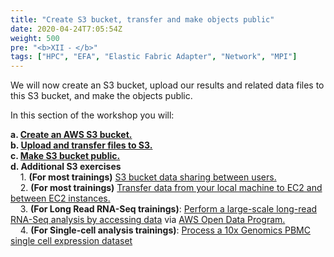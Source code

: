 ```yaml
---
title: "Create S3 bucket, transfer and make objects public"
date: 2020-04-24T7:05:54Z
weight: 500
pre: "<b>XII ⁃ </b>"
tags: ["HPC", "EFA", "Elastic Fabric Adapter", "Network", "MPI"]
---
```


We will now create an S3 bucket, upload our results and related data files to this S3 bucket, and make the objects public.

In this section of the workshop you will:

**a.	[Create an AWS S3 bucket.](http://slchen-lab-training.s3-website-ap-southeast-1.amazonaws.com/12-creates3sharedata/02-createbucket.html)**   
**b.	[Upload and transfer files to S3.](http://slchen-lab-training.s3-website-ap-southeast-1.amazonaws.com/12-creates3sharedata/03-uploadtos3.html)**  
**c.	[Make S3 bucket public.](http://slchen-lab-training.s3-website-ap-southeast-1.amazonaws.com/12-creates3sharedata/04-sharebucket.html)**  
**d.	Additional S3 exercises**  
&nbsp;&nbsp;&nbsp; 1. **(For most trainings)** [S3 bucket data sharing between users.](http://slchen-lab-training.s3-website-ap-southeast-1.amazonaws.com/12-creates3sharedata/06-usertousersharing.html)  
&nbsp;&nbsp;&nbsp; 2. **(For most trainings)** [Transfer data from your local machine to EC2 and between EC2 instances.](http://slchen-lab-training.s3-website-ap-southeast-1.amazonaws.com/12-creates3sharedata/07-datatransfer.html)  
&nbsp;&nbsp;&nbsp; 3. **(For Long Read RNA-Seq trainings)**: [Perform a large-scale long-read RNA-Seq analysis by accessing data](http://slchen-lab-training.s3-website-ap-southeast-1.amazonaws.com/12-creates3sharedata/06-bambuday2.html) via [AWS Open Data Program.](https://aws.amazon.com/opendata)  
&nbsp;&nbsp;&nbsp; 4. **(For Single-cell analysis trainings)**: [Process a 10x Genomics PBMC single cell expression dataset](http://slchen-lab-training.s3-website-ap-southeast-1.amazonaws.com/12-creates3sharedata/08-singlecell.html)  
     

